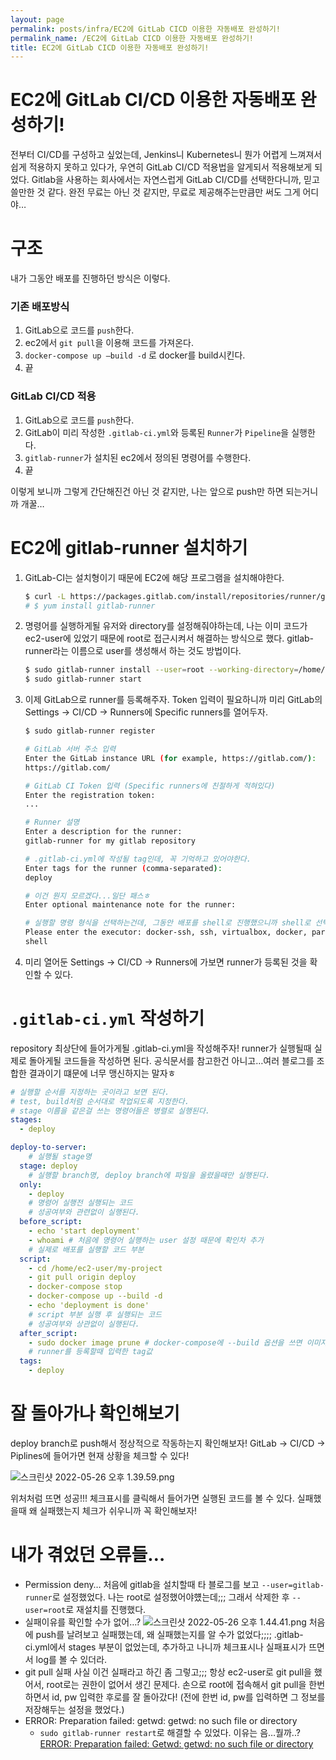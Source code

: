 ```yaml
---
layout: page
permalink: posts/infra/EC2에 GitLab CICD 이용한 자동배포 완성하기!
permalink_name: /EC2에 GitLab CICD 이용한 자동배포 완성하기!
title: EC2에 GitLab CICD 이용한 자동배포 완성하기!
---
```

# EC2에 GitLab CI/CD 이용한 자동배포 완성하기!

전부터 CI/CD를 구성하고 싶었는데, Jenkins니 Kubernetes니 뭔가 어렵게 느껴져서 쉽게 적용하지 못하고 있다가, 우연히 GitLab CI/CD 적용법을 알게되서 적용해보게 되었다. Gitlab을 사용하는 회사에서는 자연스럽게 GitLab CI/CD를 선택한다니까, 믿고 쓸만한 것 같다. 완전 무료는 아닌 것 같지만, 무료로 제공해주는만큼만 써도 그게 어디야…

# 구조

내가 그동안 배포를 진행하던 방식은 이렇다.

### 기존 배포방식

1. GitLab으로 코드를 `push`한다.
2. ec2에서 `git pull`을 이용해 코드를 가져온다.
3. `docker-compose up —build -d` 로 docker를 build시킨다.
4. 끝

### GitLab CI/CD 적용

1. GitLab으로 코드를 `push`한다.
2. GitLab이 미리 작성한 `.gitlab-ci.yml`와 등록된 `Runner`가 `Pipeline`을 실행한다.
3. `gitlab-runner`가 설치된 ec2에서 정의된 명령어를 수행한다.
4. 끝

이렇게 보니까 그렇게 간단해진건 아닌 것 같지만, 나는 앞으로 push만 하면 되는거니까 개꿀…

# EC2에 gitlab-runner 설치하기

1. GitLab-CI는 설치형이기 때문에 EC2에 해당 프로그램을 설치해야한다.
    
    ```bash
    $ curl -L https://packages.gitlab.com/install/repositories/runner/gitlab-runner/script.rpm.sh | sudo bash
    # $ yum install gitlab-runner
    ```
    
2. 명령어를 실행하게될 유저와 directory를 설정해줘야하는데, 나는 이미 코드가 ec2-user에 있었기 때문에 root로 접근시켜서 해결하는 방식으로 했다. gitlab-runner라는 이름으로 user를 생성해서 하는 것도 방법이다.
    
    ```bash
    $ sudo gitlab-runner install --user=root --working-directory=/home/ec2-user
    $ sudo gitlab-runner start
    ```
    
3. 이제 GitLab으로 runner를 등록해주자. Token 입력이 필요하니까 미리 GitLab의 Settings → CI/CD → Runners에 Specific runners를 열어두자.
    
    ```bash
    $ sudo gitlab-runner register
    
    # GitLab 서버 주소 입력
    Enter the GitLab instance URL (for example, https://gitlab.com/):
    https://gitlab.com/
    
    # GitLab CI Token 입력 (Specific runners에 친절하게 적혀있다)
    Enter the registration token:
    ...
    
    # Runner 설명
    Enter a description for the runner:
    gitlab-runner for my gitlab repository
    
    # .gitlab-ci.yml에 작성될 tag인데, 꼭 기억하고 있어야한다. 
    Enter tags for the runner (comma-separated):
    deploy
    
    # 이건 뭔지 모르겠다...일단 패스ㅎ
    Enter optional maintenance note for the runner:
    
    # 실행할 명령 형식을 선택하는건데, 그동안 배포를 shell로 진행했으니까 shell로 선택
    Please enter the executor: docker-ssh, ssh, virtualbox, docker, parallels, shell, docker+machine, docker-ssh+machine, kubernetes:
    shell
    ```
    
4. 미리 열어둔 Settings → CI/CD → Runners에 가보면 runner가 등록된 것을 확인할 수 있다.

# `.gitlab-ci.yml` 작성하기

repository 최상단에 들어가게될 .gitlab-ci.yml을 작성해주자! runner가 실행될때 실제로 돌아게될 코드들을 작성하면 된다. 공식문서를 참고한건 아니고…여러 블로그를 조합한 결과이기 떄문에 너무 맹신하지는 말자ㅎ

```yaml
# 실행할 순서를 지정하는 곳이라고 보면 된다.
# test, build처럼 순서대로 작업되도록 지정한다.
# stage 이름을 같은걸 쓰는 명령어들은 병렬로 실행된다.
stages:
  - deploy

deploy-to-server:
	# 실행될 stage명
  stage: deploy 
	# 실행할 branch명, deploy branch에 파일을 올렸을때만 실행된다.
  only:
    - deploy
	# 명령어 실행전 실행되는 코드
	# 성공여부와 관련없이 실행된다.
  before_script:
    - echo 'start deployment'
    - whoami # 처음에 명령어 실행하는 user 설정 때문에 확인차 추가
	# 실제로 배포를 실행할 코드 부분
  script:
    - cd /home/ec2-user/my-project
    - git pull origin deploy
    - docker-compose stop
    - docker-compose up --build -d
    - echo 'deployment is done'
	# script 부분 실행 후 실행되는 코드
	# 성공여부와 상관없이 실행된다.
  after_script:
    - sudo docker image prune # docker-compose에 --build 옵션을 쓰면 이미지를 계속 생성해내길래, 안쓰는 image 삭제하는 명령어를 넣어봤다.
	# runner를 등록할때 입력한 tag값
  tags:
    - deploy
```

# 잘 돌아가나 확인해보기

deploy branch로 push해서 정상적으로 작동하는지 확인해보자! GitLab → CI/CD → Piplines에 들어가면 현재 상황을 체크할 수 있다!

![스크린샷 2022-05-26 오후 1.39.59.png](https://s3-us-west-2.amazonaws.com/secure.notion-static.com/5cc5f4d8-bb28-4890-b50b-d48d5276af8f/스크린샷_2022-05-26_오후_1.39.59.png)

위처처럼 뜨면 성공!!! 체크표시를 클릭해서 들어가면 실행된 코드를 볼 수 있다. 실패했을때 왜 실패했는지 체크가 쉬우니까 꼭 확인해보자!

# 내가 겪었던 오류들…
- Permission deny…
    처음에 gitlab을 설치할때 타 블로그를 보고 `--user=gitlab-runner`로 설정했었다. 나는 root로 설정했어야헀는데;;; 그래서 삭제한 후 `--user=root`로 재설치를 진행했다.
- 실패이유를 확인할 수가 없어…?
    ![스크린샷 2022-05-26 오후 1.44.41.png](https://s3-us-west-2.amazonaws.com/secure.notion-static.com/08a79dbe-eb98-46d7-816f-4777fab0dd6c/스크린샷_2022-05-26_오후_1.44.41.png)
    처음에 push를 날려보고 실패했는데, 왜 실패했는지를 알 수가 없었다;;;;
    .gitlab-ci.yml에서 stages 부분이 없었는데, 추가하고 나니까 체크표시나 실패표시가 뜨면서 log를 볼 수 있더라.
- git pull 실패
    사실 이건 실패라고 하긴 좀 그렇고;;; 항상 ec2-user로 git pull을 했어서, root로는 권한이 없어서 생긴 문제다. 손으로 root에 접속해서 git pull을 한번 하면서 id, pw 입력한 후로를 잘 돌아갔다! (전에 한번 id, pw를 입력하면 그 정보를 저장해두는 설정을 했었다.)
- ERROR: Preparation failed: getwd: getwd: no such file or directory
  - `sudo gitlab-runner restart`로 해결할 수 있었다. 이유는 음…뭘까..?
  [ERROR: Preparation failed: Getwd: getwd: no such file or directory](https://stackoverflow.com/questions/57328978/error-preparation-failed-getwd-getwd-no-such-file-or-directory)